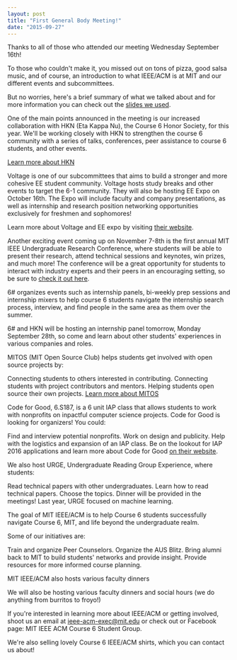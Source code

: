 ```yaml
---
layout: post
title: "First General Body Meeting!"
date: "2015-09-27"
---
```

Thanks to all of those who attended our meeting Wednesday September 16th!

To those who couldn't make it, you missed out on tons of pizza, good salsa music, and of course, an introduction to what IEEE/ACM is at MIT and our different events and subcommittees. 

But no worries, here's a brief summary of what we talked about and for more information you can check out the [slides we used](https://docs.google.com/presentation/d/1OSCafZdaHNVprJp9EoCT-cjorWU0r9Ud1zQXrDE4wkY/edit#slide=id.gc86eafd55_0_70).

One of the main points announced in the meeting is our increased collaboration with HKN (Eta Kappa Nu), the Course 6 Honor Society, for this year. We'll be working closely with HKN to strengthen the course 6 community with a series of talks, conferences, peer assistance to course 6 students, and other events.

[Learn more about HKN](https://hkn.mit.edu/)

Voltage is one of our subcommittees that aims to build a stronger and more cohesive EE student community. Voltage hosts study breaks and other events to target the 6-1 community. They will also be hosting EE Expo on October 16th. The Expo will include faculty and company presentations, as well as internship and research position networking opportunities exclusively for freshmen and sophomores!

Learn more about Voltage and EE expo by visiting [their website](http://voltage.scripts.mit.edu/voltage-expo/expo.html).

Another exciting event coming up on November 7-8th is the first annual MIT IEEE Undergraduate Research Conference, where students will be able to present their research, attend technical sessions and keynotes, win prizes, and much more! The conference will be a great opportunity for students to interact with industry experts and their peers in an encouraging setting, so be sure to [check it out here](http://ieee.scripts.mit.edu/conference/index.php).

6# organizes events such as internship panels, bi-weekly prep sessions and internship mixers to help course 6 students navigate the internship search process, interview, and find people in the same area as them over the summer.

6# and HKN will be hosting an internship panel tomorrow, Monday September 28th, so come and learn about other students' experiences in various companies and roles.

MITOS (MIT Open Source Club) helps students get involved with open source projects by:

Connecting students to others interested in contributing.
Connecting students with project contributors and mentors.
Helping students open source their own projects.
[Learn more about MITOS](http://mitos.mit.edu/)

Code for Good, 6.S187, is a 6 unit IAP class that allows students to work with nonprofits on inpactful computer science projects. Code for Good is looking for organizers! You could:

Find and interview potential nonprofits.
Work on design and publicity.
Help with the logistics and expansion of an IAP class.
Be on the lookout for IAP 2016 applications and learn more about Code for Good [on their website](http://codeforgood.mit.edu/).

We also host URGE, Undergraduate Reading Group Experience, where students:

Read technical papers with other undergraduates.
Learn how to read technical papers.
Choose the topics.
Dinner will be provided in the meetings! Last year, URGE focused on machine learning.

The goal of MIT IEEE/ACM is to help Course 6 students successfully navigate Course 6, MIT, and life beyond the undergraduate realm.

Some of our initiatives are:

Train and organize Peer Counselors.
Organize the AUS Blitz.
Bring alumni back to MIT to build students' networks and provide insight.
Provide resources for more informed course planning.

MIT IEEE/ACM also hosts various faculty dinners 

We will also be hosting various faculty dinners and social hours (we do anything from burritos to froyo!)

If you're interested in learning more about IEEE/ACM or getting involved, shoot us an email at ieee-acm-exec@mit.edu or check out or Facebook page: MIT IEEE ACM Course 6 Student Group.

We're also selling lovely Course 6 IEEE/ACM shirts, which you can contact us about!